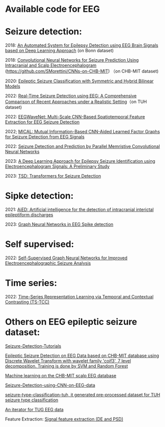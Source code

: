 # Available code for EEG 

Seizure detection:
======
2018: [An Automated System for Epilepsy Detection using EEG Brain Signals based on Deep Learning Approach](https://github.com/MathieuLaksh/eeg_epilepsy_conv1d)
(on Bonn dataset)

2018: [Convolutional Neural Networks for Seizure Prediction Using Intracranial and Scalp Electroencephalogram](https://github.com/NeuroSyd/seizure-prediction-CNN)
(https://github.com/SMorettini/CNNs-on-CHB-MIT)
（on CHB-MIT dataset)


2020: [Epileptic Seizure Classification with Symmetric and Hybrid Bilinear Models](https://github.com/NeuroSyd/Epileptic-Seizure-Classification)

2022: [Real-Time Seizure Detection using EEG: A Comprehensive Comparison of Recent Approaches under a Realistic Setting](https://github.com/AITRICS/EEG_real_time_seizure_detection)（on TUH dataset)

2022: [EEGWaveNet: Multi-Scale CNN-Based Spatiotemporal Feature Extraction for EEG Seizure Detection](https://github.com/IoBT-VISTEC/EEGWaveNet)

2022; [MICAL: Mutual Information-Based CNN-Aided Learned Factor Graphs for Seizure Detection from EEG Signals](https://github.com/bsalafia/CNN-Aided-Factor-Graphs-with-Estimated-Mutual-Information-Features-for-Seizure-Detection-MICAL)

2022: [Seizure Detection and Prediction by Parallel Memristive Convolutional Neural Networks](https://github.com/coreylammie/Memristive-Seizure-Detection-and-Prediction-by-Parallel-Convolutional-Neural-Networks)

2023: [A Deep Learning Approach for Epilepsy Seizure Identification using Electroencephalogram Signals: A Preliminary Study](https://codeocean.com/capsule/1270271/tree/v1)

2023: [TSD: Transformers for Seizure Detection](https://codeocean.com/capsule/9806147/tree/v1)

Sipke detection:
======
2021: [AiED: Artificial intelligence for the detection of intracranial interictal epileptiform discharges](https://github.com/ecoglab/aied)

2023: [Graph Neural Networks in EEG Spike detection](https://github.com/ahmedmohammed107/GNNs_EEG_Spike_Detection-)

Self supervised:
======
2022: [Self-Supervised Graph Neural Networks for Improved Electroencephalographic Seizure Analysis](https://github.com/tsy935/eeg-gnn-ssl)

Time series:
======
2022: [Time-Series Representation Learning via Temporal and Contextual Contrasting (TS-TCC)](https://github.com/emadeldeen24/TS-TCC)

Others on EEG epileptic seizure dataset:
======
[Seizure-Detection-Tutorials](https://github.com/Eldave93/Seizure-Detection-Tutorials)

[Epileptic Seizure Detection on EEG Data based on CHB-MIT database using Discrete Wavelet Transform with wavelet family 'coif3', 7 level decomposition. Training is done by SVM and Random Forest](https://github.com/hakanbicerrr/Epileptic_Seizure_Detection)

[Machine learning on the CHB-MIT scalp EEG database](https://github.com/dougkoch/chb-mit)

[Seizure-Detection-using-CNN-on-EEG-data](https://github.com/shubham-1123/Seizure-Detection-using-CNN-on-EEG-data)

[seizure-type-classification-tuh, it generated pre-processed dataset for TUH seizure type classification](https://github.com/IBM/seizure-type-classification-tuh)

[An iterator for TUG EEG data](https://github.com/drasros/tuh-eeg-iterator)

Feature Extraction:
[Signal feature extraction (DE and PSD)](https://github.com/ziyujia/Signal-feature-extraction_DE-and-PSD)
